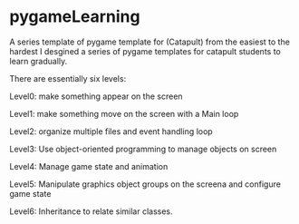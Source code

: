 # pygameLearning
A series template of pygame template for (Catapult) from the easiest to the hardest
I desgined a series of pygame templates for catapult students to learn gradually.

There are essentially six levels:

Level0:
  make something appear on the screen
  
Level1:
  make something move on the screen with a Main loop

Level2:
  organize multiple files and event handling loop

Level3:
  Use object-oriented programming to manage objects on screen
  
Level4:
  Manage game state and animation

Level5:
  Manipulate graphics object groups on the screena and configure game state

Level6:
  Inheritance to relate similar classes.
  
